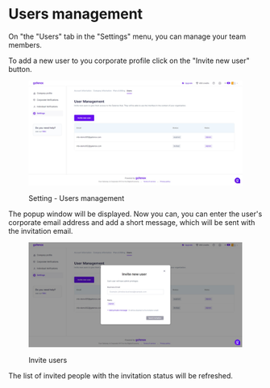 # Users management

On "the "Users" tab in the "Settings" menu, you can manage your team members.

To add a new user to you corporate profile click on the "Invite new user" button.&#x20;

<figure><img src="../.gitbook/assets/SettingUsersList.png" alt="Setting - Users management"><figcaption><p>Setting - Users management</p></figcaption></figure>

The popup window will be displayed. Now you can, you can enter the user's corporate email address and add a short message, which will be sent with the invitation email.

<figure><img src="../.gitbook/assets/SettingsUsersInvite.png" alt="Invite users"><figcaption><p>Invite users</p></figcaption></figure>

The list of invited people with the invitation status will be refreshed.
